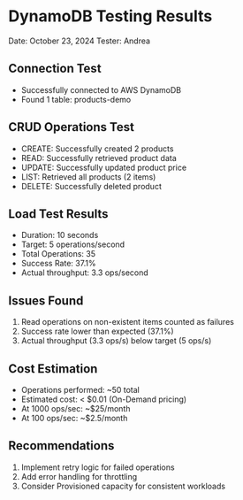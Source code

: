 # DynamoDB Testing Results
Date: October 23, 2024
Tester: Andrea

## Connection Test
- Successfully connected to AWS DynamoDB
- Found 1 table: products-demo

## CRUD Operations Test
- CREATE: Successfully created 2 products
- READ: Successfully retrieved product data
- UPDATE: Successfully updated product price
- LIST: Retrieved all products (2 items)
- DELETE: Successfully deleted product

## Load Test Results
- Duration: 10 seconds
- Target: 5 operations/second
- Total Operations: 35
- Success Rate: 37.1%
- Actual throughput: 3.3 ops/second

## Issues Found
1. Read operations on non-existent items counted as failures
2. Success rate lower than expected (37.1%)
3. Actual throughput (3.3 ops/s) below target (5 ops/s)

## Cost Estimation
- Operations performed: ~50 total
- Estimated cost: < $0.01 (On-Demand pricing)
- At 1000 ops/sec: ~$25/month
- At 100 ops/sec: ~$2.5/month

## Recommendations
1. Implement retry logic for failed operations
2. Add error handling for throttling
3. Consider Provisioned capacity for consistent workloads
